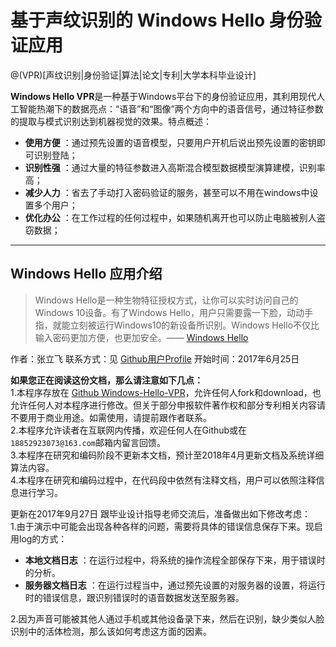 # 基于声纹识别的 Windows Hello 身份验证应用

@(VPR)[声纹识别|身份验证|算法|论文|专利|大学本科毕业设计]

**Windows Hello VPR**是一种基于Windows平台下的身份验证应用，其利用现代人工智能热潮下的数据亮点：“语音”和“图像”两个方向中的语音信号，通过特征参数的提取与模式识别达到机器视觉的效果。特点概述：
 
- **使用方便** ：通过预先设置的语音模型，只要用户开机后说出预先设置的密钥即可识别登陆；
- **识别性强** ：通过大量的特征参数进入高斯混合模型数据模型演算建模，识别率高；
- **减少人力** ：省去了手动打入密码验证的服务，甚至可以不用在windows中设置多个用户；
- **优化办公** ：在工作过程的任何过程中，如果随机离开也可以防止电脑被别人盗窃数据；

-------------------

## Windows Hello 应用介绍

> Windows Hello是一种生物特征授权方式，让你可以实时访问自己的Windows 10设备。有了Windows Hello，用户只需要露一下脸，动动手指，就能立刻被运行Windows10的新设备所识别。Windows Hello不仅比输入密码更加方便，也更加安全。—— [Windows Hello](https://www.microsoft.com/zh-cn/windows/windows-hello)


作者：张立飞
联系方式：见 [Github用户Profile](https://github.com/leafspace)
开始时间：2017年6月25日

**如果您正在阅读这份文档，那么请注意如下几点：** <br/>
1.本程序存放在 [Github Windows-Hello-VPR](https://github.com/leafspace/Windows-Hello-VPR)，允许任何人fork和download，也允许任何人对本程序进行修改。但关于部分申报软件著作权和部分专利相关内容请不要用于商业用途。如需使用，请提前跟作者联系。<br/>
2.本程序允许读者在互联网内传播，欢迎任何人在Github或在`18852923073@163.com`邮箱内留言回馈。<br/>
3.本程序在研究和编码阶段不更新本文档，预计至2018年4月更新文档及系统详细算法内容。<br/>
4.本程序在研究和编码过程中，在代码段中依然有注释文档，用户可以依照注释信息进行学习。<br/>

更新在2017年9月27日
跟毕业设计指导老师交流后，准备做出如下修改考虑：<br/>
1.由于演示中可能会出现各种各样的问题，需要将具体的错误信息保存下来。现启用log的方式：
- **本地文档日志** ：在运行过程中，将系统的操作流程全部保存下来，用于错误时的分析。
- **服务器文档日志** ：在运行过程当中，通过预先设置的对服务器的设置，将运行时的错误信息，跟识别错误时的语音数据发送至服务器。

2.因为声音可能被其他人通过手机或其他设备录下来，然后在识别，缺少类似人脸识别中的活体检测，那么该如何考虑这方面的因素。